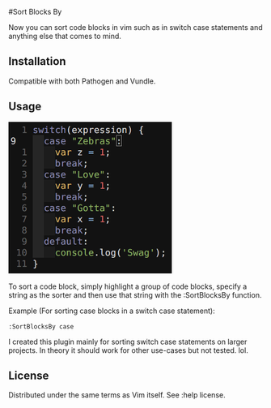 #Sort Blocks By

Now you can sort code blocks in vim such as in switch case statements and anything else that comes to mind.

Installation
------------------------
Compatible with both Pathogen and Vundle.


Usage
-------------------------

![Switch Case Example](img/demo-switch-case.gif)

To sort a code block, simply highlight a group of code blocks, specify a string as the sorter and then use that string with the :SortBlocksBy function. 

Example (For sorting case blocks in a switch case statement):

```
:SortBlocksBy case
```

I created this plugin mainly for sorting switch case statements on larger projects. In theory it should work for other use-cases but not tested. lol.

License
------------------------------------------------------
Distributed under the same terms as Vim itself. See :help license.
